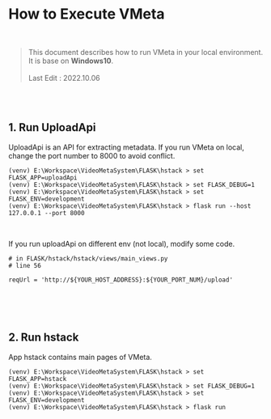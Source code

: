 # How to Execute VMeta

<br/>

> This document describes how to run VMeta in your local environment. <br/>
> It is base on <b>Windows10</b>.<br/><br/>
> Last Edit : 2022.10.06

<br/>
<br/>


## 1. Run UploadApi
UploadApi is an API for extracting metadata.
If you run VMeta on local, change the port number to 8000 to avoid conflict.

```
(venv) E:\Workspace\VideoMetaSystem\FLASK\hstack > set FLASK_APP=uploadApi
(venv) E:\Workspace\VideoMetaSystem\FLASK\hstack > set FLASK_DEBUG=1
(venv) E:\Workspace\VideoMetaSystem\FLASK\hstack > set FLASK_ENV=development
(venv) E:\Workspace\VideoMetaSystem\FLASK\hstack > flask run --host 127.0.0.1 --port 8000
```

<br/>

If you run uploadApi on different env (not local), modify some code.

```
# in FLASK/hstack/hstack/views/main_views.py
# line 56

reqUrl = 'http://${YOUR_HOST_ADDRESS}:${YOUR_PORT_NUM}/upload'
```

<br/>
<br/>
<br/>


## 2. Run hstack

App hstack contains main pages of VMeta.

```
(venv) E:\Workspace\VideoMetaSystem\FLASK\hstack > set FLASK_APP=hstack
(venv) E:\Workspace\VideoMetaSystem\FLASK\hstack > set FLASK_DEBUG=1
(venv) E:\Workspace\VideoMetaSystem\FLASK\hstack > set FLASK_ENV=development
(venv) E:\Workspace\VideoMetaSystem\FLASK\hstack > flask run
```